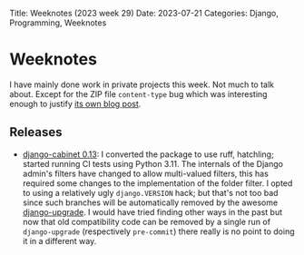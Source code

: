 Title: Weeknotes (2023 week 29)
Date: 2023-07-21
Categories: Django, Programming, Weeknotes

# Weeknotes

I have mainly done work in private projects this week. Not much to talk about.
Except for the ZIP file `content-type` bug which was interesting enough to
justify [its own blog post](https://406.ch/writing/serving-zip-files-using-django/).

## Releases

- [django-cabinet 0.13](https://pypi.org/project/django-cabinet/): I converted
  the package to use ruff, hatchling; started running CI tests using Python
  3.11. The internals of the Django admin's filters have changed to allow
  multi-valued filters, this has required some changes to the implementation of
  the folder filter. I opted to using a relatively ugly `django.VERSION`
  hack; but that's not too bad since such branches will be automatically
  removed by the awesome
  [django-upgrade](https://github.com/adamchainz/django-upgrade). I would have
  tried finding other ways in the past but now that old compatibility code can
  be removed by a single run of `django-upgrade` (respectively
  `pre-commit`) there really is no point to doing it in a different way.
